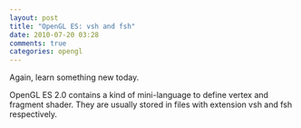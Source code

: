```yaml
---
layout: post
title: "OpenGL ES: vsh and fsh"
date: 2010-07-20 03:28
comments: true
categories: opengl 
---
```


Again, learn something new today.


OpenGL ES 2.0 contains a kind of mini-language to define vertex and fragment shader. They are usually stored in files with extension vsh and fsh respectively.

